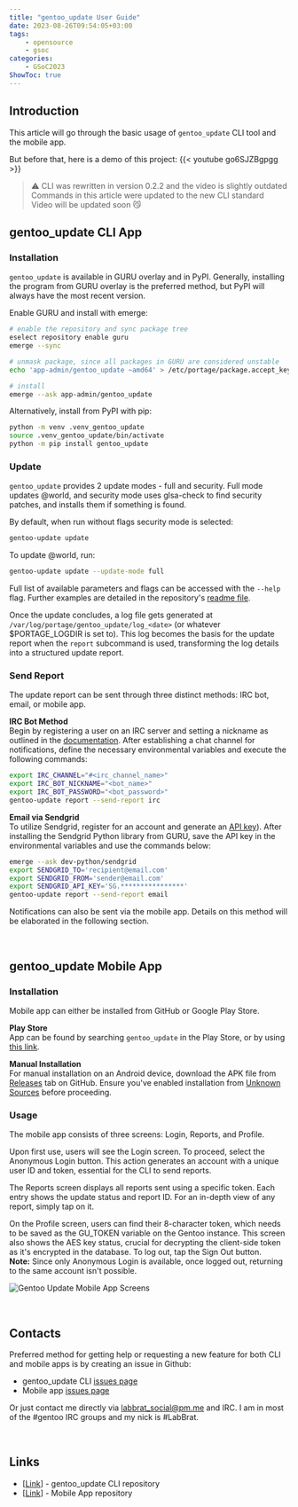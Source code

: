 ```yaml
---
title: "gentoo_update User Guide"
date: 2023-08-26T09:54:05+03:00
tags:
    - opensource
    - gsoc
categories:
    - GSoC2023
ShowToc: true
---
```


## Introduction
This article will go through the basic usage of `gentoo_update` CLI 
tool and the mobile app.  

But before that, here is a demo of this project: {{< youtube go6SJZBgpgg >}}

> ⚠️ CLI was rewritten in version 0.2.2 and the video is slightly outdated  
> Commands in this article were updated to the new CLI standard  
> Video will be updated soon 😼
&nbsp; 

## gentoo_update CLI App
### Installation
`gentoo_update` is available in GURU overlay and in PyPI. 
Generally, installing the program from GURU overlay is the preferred method, 
but PyPI will always have the most recent version.  

Enable GURU and install with emerge:
```bash
# enable the repository and sync package tree
eselect repository enable guru
emerge --sync

# unmask package, since all packages in GURU are considered unstable
echo 'app-admin/gentoo_update ~amd64' > /etc/portage/package.accept_keywords/gentoo_update

# install
emerge --ask app-admin/gentoo_update
```

Alternatively, install from PyPI with pip:
```bash
python -m venv .venv_gentoo_update
source .venv_gentoo_update/bin/activate
python -m pip install gentoo_update
```

### Update 
`gentoo_update` provides 2 update modes - full and security. Full mode updates @world, 
and security mode uses glsa-check to find security patches, and installs them if something 
is found.  

By default, when run without flags security mode is selected:
```bash
gentoo-update update
```

To update @world, run:
```bash
gentoo-update update --update-mode full
```

Full list of available parameters and flags can be accessed with the `--help` flag. 
Further examples are detailed in the repository's 
[readme file](https://github.com/Lab-Brat/gentoo_update).  

Once the update concludes, a log file gets generated at 
`/var/log/portage/gentoo_update/log_<date>` (or whatever $PORTAGE_LOGDIR is set to). 
This log becomes the basis for the update report when the `report` subcommand is used, 
transforming the log details into a structured update report.  

### Send Report
The update report can be sent through three distinct methods: 
IRC bot, email, or mobile app.

**IRC Bot Method**  
Begin by registering a user on an IRC server and setting a nickname as outlined in the 
[documentation](https://libera.chat/guides/registration). 
After establishing a chat channel for notifications, 
define the necessary environmental variables and execute the following commands:
```bash
export IRC_CHANNEL="#<irc_channel_name>"
export IRC_BOT_NICKNAME="<bot_name>"
export IRC_BOT_PASSWORD="<bot_password>"
gentoo-update report --send-report irc
```

**Email via Sendgrid**  
To utilize Sendgrid, register for an account and generate an 
[API key](https://docs.sendgrid.com/ui/account-and-settings/api-keys)). 
After installing the Sendgrid Python library from GURU, 
save the API key in the environmental variables and use the commands below:
```bash
emerge --ask dev-python/sendgrid
export SENDGRID_TO='recipient@email.com'
export SENDGRID_FROM='sender@email.com'
export SENDGRID_API_KEY='SG.****************'
gentoo-update report --send-report email
```

Notifications can also be sent via the mobile app. 
Details on this method will be elaborated in the following section.

&nbsp; 

## gentoo_update Mobile App
### Installation
Mobile app can either be installed from GitHub or Google Play Store.  

**Play Store**  
App can be found by searching `gentoo_update` in the Play Store, or by using 
[this link](https://play.google.com/store/apps/details?id=net.labbrat.gentoo_update).


**Manual Installation**  
For manual installation on an Android device, download the APK file from  
[Releases](https://github.com/Lab-Brat/gentoo_update_flutter/releases/tag/1.0.1) 
tab on GitHub. Ensure you've enabled installation from 
[Unknown Sources](https://www.applivery.com/docs/mobile-app-distribution/android-unknown-sources/) 
before proceeding.  

### Usage
The mobile app consists of three screens: Login, Reports, and Profile.

Upon first use, users will see the Login screen. 
To proceed, select the Anonymous Login button. 
This action generates an account with a unique user ID and token, 
essential for the CLI to send reports.  

The Reports screen displays all reports sent using a specific token. 
Each entry shows the update status and report ID. 
For an in-depth view of any report, simply tap on it.  

On the Profile screen, users can find their 8-character token, 
which needs to be saved as the GU_TOKEN variable on the Gentoo instance. 
This screen also shows the AES key status, crucial for decrypting the 
client-side token as it's encrypted in the database. 
To log out, tap the Sign Out button.  
**Note:** Since only Anonymous Login is available, once logged out, 
returning to the same account isn't possible.  

![Gentoo Update Mobile App Screens](/img/gentoo_update_mb_screens.jpg) 

&nbsp; 

## Contacts
Preferred method for getting help or requesting a new feature for both CLI 
and mobile apps is by creating an issue in Github:
* gentoo_update CLI [issues page](https://github.com/Lab-Brat/gentoo_update/issues)
* Mobile app [issues page](https://github.com/Lab-Brat/gentoo_update_flutter/issues)

Or just contact me directly via [labbrat_social@pm.me](mailto:labbrat_social@pm.me) and 
IRC. I am in most of the #gentoo IRC groups and my nick is #LabBrat.  

&nbsp; 

## Links
- [[Link](https://github.com/Lab-Brat/gentoo_update)] - gentoo_update CLI repository
- [[Link](https://github.com/Lab-Brat/gentoo_update_flutter)] - Mobile App repository

